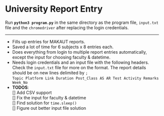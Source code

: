 # University Report Entry

Run **`python3 program.py`** in the same directory as the program file, `input.txt` file and the `chromedriver` after replacing the login credentials.

---

- Fills up entries for MAKAUT reports.
- Saved a lot of time for 6 subjects x 8 entries each.
- Does everything from login to multiple report entries automatically, except the input for choosing faculty & datetime.
- Needs login credentials and an input file with the following headers. Check the `input.txt` file for more on the format. The report details should be on new lines delimited by `;`  
  `Topic Platform Link Duration Post_Class AS AR Test Activity Remarks Week_No`
- **TODOS**:  
   [] Add CSV support  
   [] Fix the input for faculty & datetime  
   [] Find solution for `time.sleep()`  
   [] Figure out better input file solution
